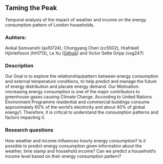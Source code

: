 ## Taming the Peak
Temporal analysis of the impact of weather and income on the energy consumption pattern of London households. 

### Auhtors: 
Avikal Somvanshi (as10724), Chongyang Chen (cc5502), Hrafnkell Hjörleifsson (hh1713), Le Xu ([Github](https://github.com/lx565)) and Victor Sette Gripp (vsg247) 

### Description

Our Goal is to explore the relationship/pattern between energy consumption and external temperature conditions, to help predict and manage the future of energy distribution and placate energy demand.
Our Motivation: nncreasing energy consumption is one of the major contributors to greenhouse gases causing Climate Change. According to United Nations Environment Programme residential and commercial buildings consume approximately 60% of the world’s electricity and about 40% of global energy1. Therefore, it is critical to understand the consumption patterns and factors impacting it. 



### Research questions 
How weather and income influences hourly energy consumption? 
Is it possible to predict energy consumption given information about the weather, time stamp and household income? 
Can we predict a household’s income level based on their energy consumption pattern?


